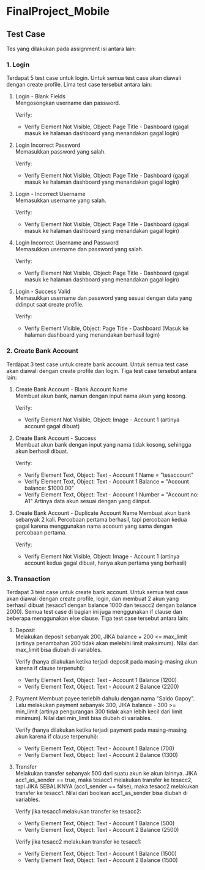# FinalProject_Mobile

## Test Case
Tes yang dilakukan pada assignment isi antara lain:

### 1. Login
   Terdapat 5 test case untuk login. Untuk semua test case akan diawali dengan create profile. Lima test case tersebut antara lain:

   1) Login - Blank Fields  
      Mengosongkan username dan password.  

      Verify:  
      - Verify Element Not Visible, Object: Page Title - Dashboard (gagal masuk ke halaman dashboard yang menandakan gagal login)

   2) Login Incorrect Password  
      Memasukkan password yang salah.  

      Verify:  
      - Verify Element Not Visible, Object: Page Title - Dashboard (gagal masuk ke halaman dashboard yang menandakan gagal login)

   3) Login - Incorrect Username  
      Memasukkan username yang salah.  

      Verify:  
      - Verify Element Not Visible, Object: Page Title - Dashboard (gagal masuk ke halaman dashboard yang menandakan gagal login)

   4) Login Incorrect Username and Password  
      Memasukkan username dan password yang salah.  

      Verify:  
      - Verify Element Not Visible, Object: Page Title - Dashboard (gagal masuk ke halaman dashboard yang menandakan gagal login)

   5) Login - Success Valid  
      Memasukkan username dan password yang sesuai dengan data yang ddinput saat create profile.  

      Verify:  
      - Verify Element Visible, Object: Page Title - Dashboard (Masuk ke halaman dashboard yang menandakan berhasil login)

### 2. Create Bank Account  
   Terdapat 3 test case untuk create bank account. Untuk semua test case akan diawali dengan create profile dan login. Tiga test case tersebut antara lain:

   1) Create Bank Account - Blank Account Name  
      Membuat akun bank, namun dengan input nama akun yang kosong.  

      Verify:  
      - Verify Element Not Visible, Object: Image - Account 1 (artinya account gagal dibuat)

   2) Create Bank Account - Success  
      Membuat akun bank dengan input yang nama tidak kosong, sehingga akun berhasil dibuat.  

      Verify:  
      - Verify Element Text, Object: Text - Account 1 Name = "tesaccount"
      - Verify Element Text, Object: Text - Account 1 Balance = "Account balance: $1000.00"
      - Verify Element Text, Object: Text - Account 1 Number = "Account no: A1"
      Artinya data akun sesuai dengan yang diinput.  

   3) Create Bank Account - Duplicate Account Name
      Membuat akun bank sebanyak 2 kali. Percobaan pertama berhasil, tapi percobaan kedua gagal karena menggunakan nama acoount yang sama dengan percobaan pertama.  

      Verify:  
      - Verify Element Not Visible, Object: Image - Account 1 (artinya account kedua gagal dibuat, hanya akun pertama yang berhasil)

### 3. Transaction  
   Terdapat 3 test case untuk create bank account. Untuk semua test case akan diawali dengan create profile, login, dan membuat 2 akun yang berhasil dibuat (tesacc1 dengan balance 1000 dan tesacc2 dengan balance 2000). Semua test case di bagian ini juga menggunakan if clause dan beberapa menggunakan else clause. Tiga test case tersebut antara lain:

   1) Deposit  
      Melakukan deposit sebanyak 200, JIKA balance + 200 <= max_limit (artinya penambahan 200 tidak akan melebihi limit maksimum). Nilai dari max_limit bisa diubah di variables.  

      Verify (hanya dilakukan ketika terjadi deposit pada masing-masing akun karena if clause terpenuhi):    
      - Verify Element Text, Object: Text - Account 1 Balance (1200)
      - Verify Element Text, Object: Text - Account 2 Balance (2200)

   2) Payment
      Membuat payee terlebih dahulu dengan nama "Saldo Gapoy". Lalu melakukan payment sebanyak 300, JIKA balance - 300 >= min_limit (artinya pengurangan 300 tidak akan lebih kecil dari limit minimum). Nilai dari min_limit bisa diubah di variables.  

      Verify (hanya dilakukan ketika terjadi payment pada masing-masing akun karena if clause terpenuhi):    
      - Verify Element Text, Object: Text - Account 1 Balance (700)
      - Verify Element Text, Object: Text - Account 2 Balance (1300)

   3) Transfer  
      Melakukan transfer sebanyak 500 dari suatu akun ke akun lainnya. JIKA acc1_as_sender == true, maka tesacc1 melakukan transfer ke tesacc2, tapi JIKA SEBALIKNYA (acc1_sender == false), maka tesacc2 melakukan transfer ke tesacc1. Nilai dari boolean acc1_as_sender bisa diubah di variables.  

      Verify jika tesacc1 melakukan transfer ke tesacc2: 
      - Verify Element Text, Object: Text - Account 1 Balance (500)
      - Verify Element Text, Object: Text - Account 2 Balance (2500)
      
      Verify jika tesacc2 melakukan transfer ke tesacc1: 
      - Verify Element Text, Object: Text - Account 1 Balance (1500)
      - Verify Element Text, Object: Text - Account 2 Balance (1500)